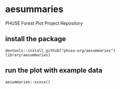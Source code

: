 # aesummaries
PHUSE Forest Plot Project Repository

## install the package

```{r}
devtools::install_github("phuse-org/aesummaries")
library(aesummaries)
```

## run the plot with example data


```{r}
aesummaries::xxxxx()
```
